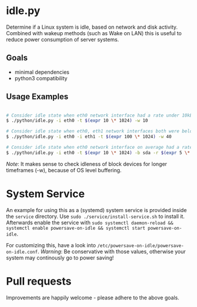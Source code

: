 # idle.py
  
Determine if a Linux system is idle, based on network and disk activity.
Combined with wakeup methods (such as Wake on LAN) this is useful to reduce power consumption of server systems.

## Goals

* minimal dependencies
* python3 compatibility

## Usage Examples

```sh

# Consider idle state when eth0 network interface had a rate under 10kB/s on average in the last 10 seconds.
$ ./python/idle.py -i eth0 -t $(expr 10 \* 1024) -w 10

# Consider idle state when eth0, eth1 network interfaces both were below 100kB/s on average in the last 40 seconds.
$ ./python/idle.py -i eth0 -i eth1 -t $(expr 100 \* 1024) -w 40

# Consider idle state when eth0 network interface on average had a rate under 10kB/s and sda had a rate under 5MB/s the last 100 seconds.
$ ./python/idle.py -i eth0 -t $(expr 10 \* 1024) -b sda -r $(expr 5 \* 1024 \* 1024) -w 100

```
*Note*: It makes sense to check idleness of block devices for longer timeframes (-w), because of OS level buffering.

# System Service

An example for using this as a (systemd) system service is provided inside the `service` directory.
Use `sudo ./service/install-service.sh` to install it. Afterwards enable the service with
`sudo systemctl daemon-reload && systemctl enable powersave-on-idle && systemctl start powersave-on-idle`.

For customizing this, have a look into `/etc/powersave-on-idle/powersave-on-idle.conf`.
*Warning*: Be conservative with those values, otherwise your system may continously go to power saving!

# Pull requests

Improvements are happily welcome - please adhere to the above goals.
